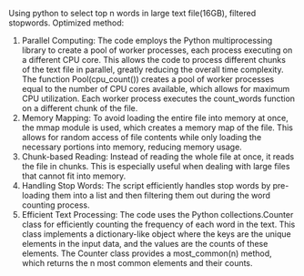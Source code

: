 Using python to select top n words in large text file(16GB), filtered stopwords.
Optimized method: 
1. Parallel Computing: The code employs the Python multiprocessing library to create a pool of worker processes, each process executing on a different CPU core. This allows the code to process different chunks of the text file in parallel, greatly reducing the overall time complexity. The function Pool(cpu_count()) creates a pool of worker processes equal to the number of CPU cores available, which allows for maximum CPU utilization. Each worker process executes the count_words function on a different chunk of the file.
2. Memory Mapping: To avoid loading the entire file into memory at once, the mmap module is used, which creates a memory map of the file. This allows for random access of file contents while only loading the necessary portions into memory, reducing memory usage.
3. Chunk-based Reading: Instead of reading the whole file at once, it reads the file in chunks. This is especially useful when dealing with large files that cannot fit into memory.
4. Handling Stop Words: The script efficiently handles stop words by pre-loading them into a list and then filtering them out during the word counting process.
5. Efficient Text Processing: The code uses the Python collections.Counter class for efficiently counting the frequency of each word in the text. This class implements a dictionary-like object where the keys are the unique elements in the input data, and the values are the counts of these elements. The Counter class provides a most_common(n) method, which returns the n most common elements and their counts.
